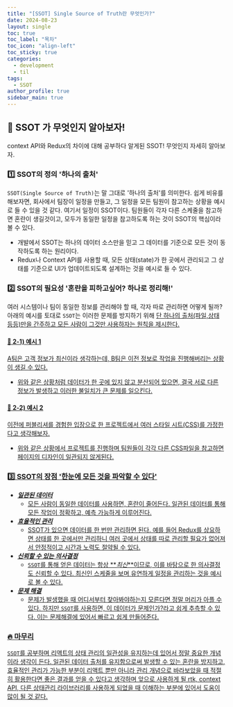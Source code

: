 ```yaml
---
title: "[SSOT] Single Source of Truth란 무엇인가?"
date: 2024-08-23
layout: single
toc: true
toc_label: "목차"
toc_icon: "align-left"
toc_sticky: true
categories:
  - development
  - til
tags:
  - SSOT
author_profile: true
sidebar_main: true
---
```


## :ledger: SSOT 가 무엇인지 알아보자!

context API와 Redux의 차이에 대해 공부하다 알게된 SSOT! 무엇인지 자세히 알아보자.

### :one: SSOT의 정의 '하나의 출처'

`SSOT(Single Source of Truth)`는 말 그대로 '하나의 출처'를 의미한다. 쉽게 비유를 해보자면, 회사에서 팀장이 일정을 만들고, 그 일정을 모든 팀원이 참고하는 상황을 예시로 들 수 있을 것 같다. 여기서 일정이 SSOT이다. 팀원들이 각자 다른 스케줄을 참고하면 혼란이 생길것이고, 모두가 동일한 일정을 참고하도록 하는 것이 SSOT의 핵심이라 볼 수 있다.

- 개발에서 SSOT는 하나의 데이터 소스만을 믿고 그 데이터를 기준으로 모든 것이 동작하도록 하는 원리이다.
- Redux나 Context API를 사용할 때, 모든 상태(state)가 한 곳에서 관리되고 그 상태를 기준으로 UI가 업데이트되도록 설계하는 것을 예시로 들 수 있다.

### :two: SSOT의 필요성 '혼란을 피하고싶어? 하나로 정리해!'

여러 시스템이나 팀이 동일한 정보를 관리해야 할 때, 각자 따로 관리하면 어떻게 될까?<br/>
아래의 예시를 토대로 `SSOT`는 이러한 문제를 방지하기 위해 <u>단 하나의 출처(파일,상태 등등)만을 간주하고 모든 사람이 그것만 사용하자<u>는 원칙을 제시한다.

#### :pushpin: 2-1) 예시 1

A팀은 고객 정보가 최신이라 생각하는데, B팀은 이전 정보로 작업을 진행해버리는 상황이 생길 수 있다.

- 위와 같은 상황처럼 데이터가 한 곳에 있지 않고 분산되어 있으면, 결국 서로 다른 정보가 발생하고 이러한 불일치가 큰 문제를 일으킨다.

#### :pushpin: 2-2) 예시 2

이전에 퍼블리셔를 경험한 입장으로 한 프로젝트에서 여러 스타일 시트(CSS)를 가정한다고 생각해보자.

- 위와 같은 상황에서 프로젝트를 진행하며 팀원들이 각각 다른 CSS파일을 참고하면 페이지의 디자인이 일관되지 않게된다.

### :three: SSOT의 장점 '한눈에 모든 것을 파악할 수 있다'

- **_일관된 데이터_**
  - 모든 사람이 동일한 데이터를 사용하면, 혼란이 줄어든다. <u>일관된 데이터를 통해 모든 작업이 정확하고, 예측 가능</u>하게 이루어진다.
- **_효율적인 관리_**
  - SSOT가 있으면 데이터를 한 번만 관리하면 된다. 예를 들어 Redux를 상요하면 상태를 한 곳에서만 관리하니 여러 곳에서 상태를 따로 관리할 필요가 없어져서 안정적이고 시간과 노력도 절약될 수 있다.
- **_신뢰할 수 있는 의사결정_**
  - `SSOT`를 통해 얻은 데이터는 항상 **_최신_**이므로, 이를 바탕으로 한 의사결정도 신뢰할 수 있다. 최신인 스케줄을 보며 유연하게 일정을 관리하는 것을 예시로 볼 수 있다.
- **_문제 해결_**
  - 문제가 발생했을 때 어디서부터 찾아봐야하는지 모른다면 정말 머리가 아플 수 있다. 하지만 `SSOT`를 사용하면, <u>이 데이터가 문제인가?<u/>라고 쉽게 추측할 수 있다. 이는 문제해결에 있어서 빠르고 쉽게 만들어준다.

### :fire: 마무리

`SSOT`를 공부하며 리액트의 상태 관리의 일관성을 유지하는데 있어서 정말 중요한 개념이라 생각이 든다. 일관된 데이터 출처를 유지함으로써 발생할 수 있는 혼란을 방지하고, 효율적인 관리가 가능한 부분이 리액트 뿐만 아니라 관리 개념으로 바라보았을 때 적절히 활용한다면 좋은 결과를 얻을 수 있다고 생각하며 앞으로 사용하게 될 rtk, context API, 다른 상태관리 라이브러리를 사용하게 되었을 때 이해하는 부분에 있어서 도움이 많이 될 것 같다.

